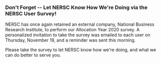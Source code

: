 ### Don't Forget -- Let NERSC Know How We're Doing via the NERSC User Survey!

NERSC has once again retained an external company, National Business Research 
Institute, to perform our Allocation Year 2020 survey. A personalized invitation
to take the survey was emailed to each user on Thursday, November 19, and a
reminder was sent this morning.

Please take the survey to let NERSC know how we're doing, and what we can do
better to serve you.
